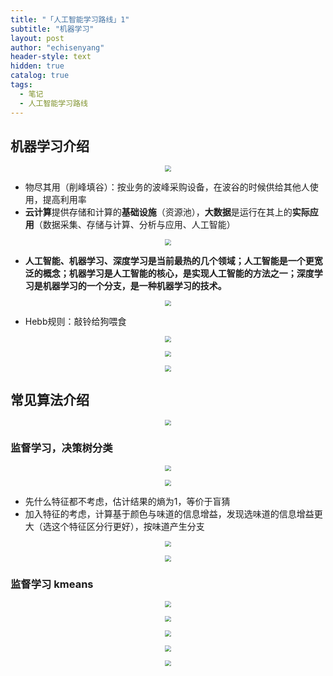 ```yaml
---
title: "「人工智能学习路线」1"
subtitle: "机器学习"
layout: post
author: "echisenyang"
header-style: text
hidden: true
catalog: true
tags:
  - 笔记
  - 人工智能学习路线
---
```



## 机器学习介绍

<p align="center">
  <img src="https://gitee.com/echisenyang/GiteeForUpicUse/raw/master/uPic/FgbJlP.jpg" style="zoom:60%" />
</p>

- 物尽其用（削峰填谷）：按业务的波峰采购设备，在波谷的时候供给其他人使用，提高利用率
- **云计算**提供存储和计算的**基础设施**（资源池），**大数据**是运行在其上的**实际应用**（数据采集、存储与计算、分析与应用、人工智能）

<p align="center">
  <img src="https://gitee.com/echisenyang/GiteeForUpicUse/raw/master/uPic/XGF7kF.jpg" style="zoom:60%" />
</p>

- **人工智能、机器学习、深度学习是当前最热的几个领域；人工智能是一个更宽泛的概念；机器学习是人工智能的核心，是实现人工智能的方法之一；深度学习是机器学习的一个分支，是一种机器学习的技术。** 

<p align="center">
  <img src="https://gitee.com/echisenyang/GiteeForUpicUse/raw/master/uPic/f2SX7e.jpg" style="zoom:60%" />
</p>

- Hebb规则：敲铃给狗喂食

<p align="center">
  <img src="https://gitee.com/echisenyang/GiteeForUpicUse/raw/master/uPic/JcN2PF.jpg" style="zoom:60%" />
</p>

<p align="center">
  <img src="https://gitee.com/echisenyang/GiteeForUpicUse/raw/master/uPic/b1d3EI.jpg" style="zoom:60%" />
</p>

<p align="center">
  <img src="https://gitee.com/echisenyang/GiteeForUpicUse/raw/master/uPic/SFQhkg.jpg" style="zoom:60%" />
</p>

## 常见算法介绍

<p align="center">
  <img src="https://gitee.com/echisenyang/GiteeForUpicUse/raw/master/uPic/aoUrBG.jpg" style="zoom:60%" />
</p>

### 监督学习，决策树分类

<p align="center">
  <img src="https://gitee.com/echisenyang/GiteeForUpicUse/raw/master/uPic/eD0eoj.jpg" style="zoom:60%" />
</p>

<p align="center">
  <img src="https://gitee.com/echisenyang/GiteeForUpicUse/raw/master/uPic/tUdxsy.jpg" style="zoom:60%" />
</p>

- 先什么特征都不考虑，估计结果的熵为1，等价于盲猜
- 加入特征的考虑，计算基于颜色与味道的信息增益，发现选味道的信息增益更大（选这个特征区分行更好），按味道产生分支

<p align="center">
  <img src="https://gitee.com/echisenyang/GiteeForUpicUse/raw/master/uPic/p7tnzW.jpg" style="zoom:60%" />
</p>

<p align="center">
  <img src="https://gitee.com/echisenyang/GiteeForUpicUse/raw/master/uPic/Id7fWC.jpg" style="zoom:60%" />
</p>

### 监督学习 kmeans

<p align="center">
  <img src="https://gitee.com/echisenyang/GiteeForUpicUse/raw/master/uPic/7OiD5t.jpg" style="zoom:60%" />
</p>

<p align="center">
  <img src="https://gitee.com/echisenyang/GiteeForUpicUse/raw/master/uPic/mtMk8I.jpg" style="zoom:60%" />
</p>

<p align="center">
  <img src="https://gitee.com/echisenyang/GiteeForUpicUse/raw/master/uPic/f4UFT3.jpg" style="zoom:60%" />
</p>

<p align="center">
  <img src="https://gitee.com/echisenyang/GiteeForUpicUse/raw/master/uPic/9jyMnT.jpg" style="zoom:60%" />
</p>

<p align="center">
  <img src="https://gitee.com/echisenyang/GiteeForUpicUse/raw/master/uPic/PNI7V9.jpg" style="zoom:60%" />
</p>

